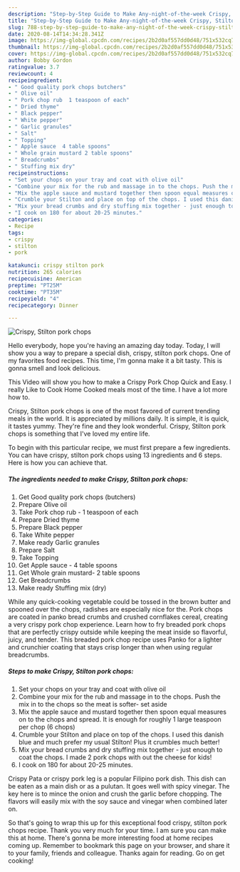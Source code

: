 ```yaml
---
description: "Step-by-Step Guide to Make Any-night-of-the-week Crispy, Stilton pork chops"
title: "Step-by-Step Guide to Make Any-night-of-the-week Crispy, Stilton pork chops"
slug: 788-step-by-step-guide-to-make-any-night-of-the-week-crispy-stilton-pork-chops
date: 2020-08-14T14:34:28.341Z
image: https://img-global.cpcdn.com/recipes/2b2d0af557dd0d48/751x532cq70/crispy-stilton-pork-chops-recipe-main-photo.jpg
thumbnail: https://img-global.cpcdn.com/recipes/2b2d0af557dd0d48/751x532cq70/crispy-stilton-pork-chops-recipe-main-photo.jpg
cover: https://img-global.cpcdn.com/recipes/2b2d0af557dd0d48/751x532cq70/crispy-stilton-pork-chops-recipe-main-photo.jpg
author: Bobby Gordon
ratingvalue: 3.7
reviewcount: 4
recipeingredient:
- " Good quality pork chops butchers"
- " Olive oil"
- " Pork chop rub  1 teaspoon of each"
- " Dried thyme"
- " Black pepper"
- " White pepper"
- " Garlic granules"
- " Salt"
- " Topping"
- " Apple sauce  4 table spoons"
- " Whole grain mustard 2 table spoons"
- " Breadcrumbs"
- " Stuffing mix dry"
recipeinstructions:
- "Set your chops on your tray and coat with olive oil"
- "Combine your mix for the rub and massage in to the chops. Push the mix in to the chops so the meat is softer- set aside"
- "Mix the apple sauce and mustard together then spoon equal measures on to the chops and spread. It is enough for roughly 1 large teaspoon per chop (6 chops)"
- "Crumble your Stilton and place on top of the chops. I used this danish blue and much prefer my usual Stilton! Plus it crumbles much better!"
- "Mix your bread crumbs and dry stuffing mix together - just enough to coat the chops. I made 2 pork chops with out the cheese for kids!"
- "I cook on 180 for about 20-25 minutes."
categories:
- Recipe
tags:
- crispy
- stilton
- pork

katakunci: crispy stilton pork 
nutrition: 265 calories
recipecuisine: American
preptime: "PT25M"
cooktime: "PT35M"
recipeyield: "4"
recipecategory: Dinner

---
```



![Crispy, Stilton pork chops](https://img-global.cpcdn.com/recipes/2b2d0af557dd0d48/751x532cq70/crispy-stilton-pork-chops-recipe-main-photo.jpg)

Hello everybody, hope you're having an amazing day today. Today, I will show you a way to prepare a special dish, crispy, stilton pork chops. One of my favorites food recipes. This time, I'm gonna make it a bit tasty. This is gonna smell and look delicious.

This Video will show you how to make a Crispy Pork Chop Quick and Easy. I really Like to Cook Home Cooked meals most of the time. I have a lot more how to.

Crispy, Stilton pork chops is one of the most favored of current trending meals in the world. It is appreciated by millions daily. It is simple, it is quick, it tastes yummy. They're fine and they look wonderful. Crispy, Stilton pork chops is something that I've loved my entire life.


To begin with this particular recipe, we must first prepare a few ingredients. You can have crispy, stilton pork chops using 13 ingredients and 6 steps. Here is how you can achieve that.

##### The ingredients needed to make Crispy, Stilton pork chops:

1. Get  Good quality pork chops (butchers)
1. Prepare  Olive oil
1. Take  Pork chop rub - 1 teaspoon of each
1. Prepare  Dried thyme
1. Prepare  Black pepper
1. Take  White pepper
1. Make ready  Garlic granules
1. Prepare  Salt
1. Take  Topping
1. Get  Apple sauce - 4 table spoons
1. Get  Whole grain mustard- 2 table spoons
1. Get  Breadcrumbs
1. Make ready  Stuffing mix (dry)


While any quick-cooking vegetable could be tossed in the brown butter and spooned over the chops, radishes are especially nice for the. Pork chops are coated in panko bread crumbs and crushed cornflakes cereal, creating a very crispy pork chop experience. Learn how to fry breaded pork chops that are perfectly crispy outside while keeping the meat inside so flavorful, juicy, and tender. This breaded pork chop recipe uses Panko for a lighter and crunchier coating that stays crisp longer than when using regular breadcrumbs. 

##### Steps to make Crispy, Stilton pork chops:

1. Set your chops on your tray and coat with olive oil
1. Combine your mix for the rub and massage in to the chops. Push the mix in to the chops so the meat is softer- set aside
1. Mix the apple sauce and mustard together then spoon equal measures on to the chops and spread. It is enough for roughly 1 large teaspoon per chop (6 chops)
1. Crumble your Stilton and place on top of the chops. I used this danish blue and much prefer my usual Stilton! Plus it crumbles much better!
1. Mix your bread crumbs and dry stuffing mix together - just enough to coat the chops. I made 2 pork chops with out the cheese for kids!
1. I cook on 180 for about 20-25 minutes.


Crispy Pata or crispy pork leg is a popular Filipino pork dish. This dish can be eaten as a main dish or as a pulutan. It goes well with spicy vinegar. The key here is to mince the onion and crush the garlic before chopping. The flavors will easily mix with the soy sauce and vinegar when combined later on. 

So that's going to wrap this up for this exceptional food crispy, stilton pork chops recipe. Thank you very much for your time. I am sure you can make this at home. There's gonna be more interesting food at home recipes coming up. Remember to bookmark this page on your browser, and share it to your family, friends and colleague. Thanks again for reading. Go on get cooking!
